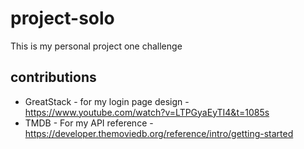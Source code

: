 # project-solo
This is my personal project one challenge 

## contributions
- GreatStack - for my login page design - https://www.youtube.com/watch?v=LTPGyaEyTI4&t=1085s
- TMDB - For my API reference - https://developer.themoviedb.org/reference/intro/getting-started 



